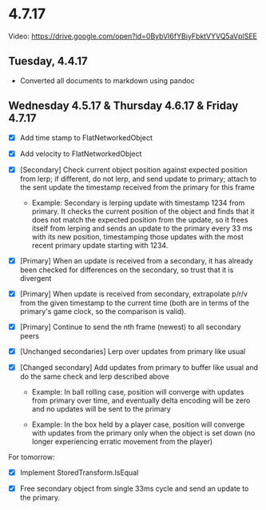 # 4.7.17

Video: https://drive.google.com/open?id=0BybVI6fYBiyFbktVYVQ5aVplSEE

## Tuesday, 4.4.17

- Converted all documents to markdown using pandoc

## Wednesday 4.5.17 & Thursday 4.6.17 & Friday 4.7.17

- [X] Add time stamp to FlatNetworkedObject

- [X] Add velocity to FlatNetworkedObject

- [X] [Secondary] Check current object position against expected position from
  lerp; if different, do not lerp, and send update to primary; attach to the
  sent update the timestamp received from the primary for this frame

  - Example: Secondary is lerping update with timestamp 1234 from primary. It
    checks the current position of the object and finds that it does not match
    the expected position from the update, so it frees itself from lerping and
    sends an update to the primary every 33 ms with its new position,
    timestamping those updates with the most recent primary update starting
    with 1234.

- [X] [Primary] When an update is received from a secondary, it has already been
  checked for differences on the secondary, so trust that it is divergent

- [X] [Primary] When update is received from secondary, extrapolate p/r/v
  from the given timestamp to the current time (both are in terms of the
  primary's game clock, so the comparison is valid).

- [X] [Primary] Continue to send the nth frame (newest) to all secondary peers

- [X] [Unchanged secondaries] Lerp over updates from primary like usual

- [X] [Changed secondary] Add updates from primary to buffer like usual and do 
  the same check and lerp described above

  - Example: In ball rolling case, position will converge with updates from 
    primary over time, and eventually delta encoding will be zero and no
    updates will be sent to the primary

  - Example: In the box held by a player case, position will converge with
    updates from the primary only when the object is set down (no longer
    experiencing erratic movement from the player)

For tomorrow:

- [X] Implement StoredTransform.IsEqual

- [X] Free secondary object from single 33ms cycle and send an update to the primary.
